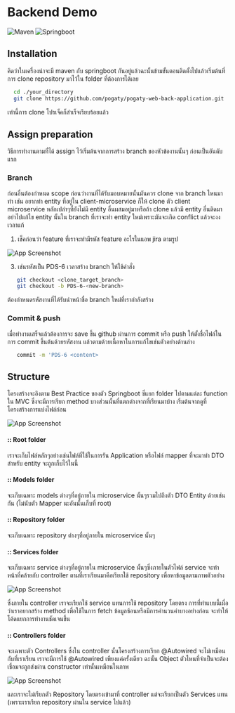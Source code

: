 # Backend Demo

![Maven](https://img.shields.io/badge/Maven-4.0.0-blue?style=for-the-badge)
![Springboot](https://img.shields.io/badge/Springboot-2.5.0-green?style=for-the-badge)

## Installation

คิดว่าในเครื่องน่าจะมี maven กับ springboot กันอยู่แล้วฉะนั้นข้ามขั้นตอนติดตั้งไปแล้วเริ่มต้นที่การ clone repository มาไว้ใน folder ที่ต้องการได้เลย
    
```bash
  cd ./your_directory
  git clone https://github.com/pogaty/pogaty-web-back-application.git
```
เท่านี้การ clone โปรเจ็คก็สำเร็จเรียบร้อยแล้ว


## Assign preparation
วิธีการทำงานตามที่ได้ assign ไว้เริ่มต้นจากการสร้าง branch ของหัวข้องานนั้นๆ ก่อนเป็นอันดับแรก

### Branch
ก่อนอื่นต้องกำหนด scope ก่อนว่างานที่ได้รับมอบหมายนั้นมันควร clone จาก branch ไหนมาทำ เช่น อยากทำ entity ที่อยู่ใน client-microservice ก็ให้ clone ตัว client microservice หลักเปล่าๆที่ยังไม่มี entity อื่นผสมอยู่มาหรือถ้า clone แล้วมี entity อื่นติดมาอย่าไปแก้ไข entity นั้นใน branch ที่เราจะทำ entity ใหม่เพราะมันจะเกิด conflict แล้วจะงงเวลาแก้

1. เช็คก่อนว่า feature ที่เราจะทำมีรหัส feature อะไรในแอพ jira ตามรูป

![App Screenshot](https://cdn.pic.in.th/file/picinth/Screenshot-2023-10-19-140923.md.png)

3. เช่นรหัสเป็น PDS-6 เวลาสร้าง branch ให้ใช้คำสั่ง

```bash
   git checkout <clone_target_branch>
   git checkout -b PDS-6-<new-branch>
```

ต้องกำหนดรหัสงานที่ได้รับนำหน้าชื่อ branch ใหม่ที่เรากำลังสร้าง

### Commit & push
เมื่อทำงานเสร็จแล้วต้องการจะ save ขึ้น github ผ่านการ commit หรือ push ให้ตั้งชื่อไฟล์ในการ commit ขึ้นต้นด้วยรหัสงาน แล้วตามด้วยเนื้อหาในการแก้ไขเช่นตัวอย่างด้านล่าง

```bash
   commit -m 'PDS-6 <content>
```

## Structure
โครงสร้างจะอิงตาม Best Practice ของตัว Springboot ซึ่แยก folder ไปตามแต่ละ function ใน MVC ซึ่งจะมีการเรียก method บางส่วนนั้นที่แตกต่างจากที่เรียนมาบ้าง เริ่มต้นจากดูที่โครงสร้างการแบ่งไฟล์ก่อน

![App Screenshot](https://cdn.pic.in.th/file/picinth/Screenshot-2023-10-19-154555.png)

#### :: Root folder

เราจะเก็บไฟล์หลักๆอย่างเช่นไฟล์ที่ใช้ในการรัน Application หรือไฟล์ mapper ที่จะมาทำ DTO สำหรับ entity จะถูกเก็บไว้ในนี้


#### :: Models folder

จะเก็บเฉพาะ models ต่างๆที่อยู่ภายใน microservice นั้นๆรวมไปถึงตัว DTO Entity ด้วยเช่นกัน (ไม่นับตัว Mapper นะอันนั้นเก็บที่ root)

#### :: Repository folder

จะเก็บเฉพาะ repository ต่างๆที่อยู่ภายใน microservice นั้นๆ

#### :: Services folder

จะเก็บเฉพาะ service ต่างๆที่อยู่ภายใน microservice นั้นๆซึ่งภายในตัวไฟล์ service จะทำหน้าที่คล้ายกับ controller ตามที่เราเรียนมาคือเรียกใช้ repository เพื่อหาข้อมูลตามภาพตัวอย่าง

![App Screenshot](https://cdn.pic.in.th/file/picinth/Screenshot-2023-10-19-155511.md.png)

ซึ่งภายใน controller เราจะเรียกใช้ service แทนการใช้ repository โดยตรง การที่ทำแบบนี้เผื่อว่าเราอยากสร้าง method เพื่อใช้ในการ fetch ข้อมูลซ้อนหรือมีการคำนวนค่าบางอย่างก่อน จะทำให้โค้ดแยกการทำงานชัดเจนขึ้น

#### :: Controllers folder

จะเฉพาะตัว Controllers ซึ่งใน controller นั้นโครงสร้างการเรียก @Autowired จะไม่เหมือนกับที่เราเรียน เราจะมีการใช้ @Autowired เพียงแค่ครั้งเดียว ฉะนั้น Object ตัวไหนที่จำเป็นจะต้องเชื่อมจะถูกส่งผ่าน constructor เท่านั้นเหมือนในภาพ

![App Screenshot](https://cdn.pic.in.th/file/picinth/Screenshot-2023-10-19-155112.md.png)

และเราจะไม่เรียกตัว Repository โดยตรงเข้ามาที่ controller แต่จะเรียกเป็นตัว Services แทน (เพราะเราเรียก repository ผ่านใน service ไปแล้ว)
